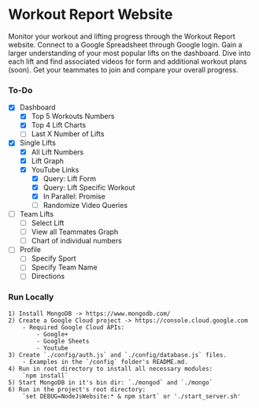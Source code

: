 # Workout Report Website

Monitor your workout and lifting progress through the Workout Report website. Connect to a Google Spreadsheet through Google login. Gain a larger understanding of your most popular lifts on the dashboard. Dive into each lift and find associated videos for form and additional workout plans (soon). Get your teammates to join and compare your overall progress.

### To-Do
- [x] Dashboard
    - [x] Top 5 Workouts Numbers
    - [x] Top 4 Lift Charts
    - [ ] Last X Number of Lifts
- [x] Single Lifts
    - [x] All Lift Numbers
    - [x] Lift Graph
    - [x] YouTube Links
        - [x] Query: Lift Form
        - [x] Query: Lift Specific Workout
        - [x] In Parallel: Promise
        - [ ] Randomize Video Queries
- [ ] Team Lifts
    - [ ] Select Lift
    - [ ] View all Teammates Graph
    - [ ] Chart of individual numbers
- [ ] Profile
    - [ ] Specify Sport
    - [ ] Specify Team Name
    - [ ] Directions

### Run Locally
	1) Install MongoDB -> https://www.mongodb.com/
	2) Create a Google Cloud project -> https://console.cloud.google.com
	    - Required Google Cloud APIs:
	        - Google+
	        - Google Sheets
	        - Youtube
	3) Create `./config/auth.js` and `./config/database.js` files.
	    - Examples in the `/config` folder's README.md.
	4) Run in root directory to install all necessary modules:
	    `npm install`
	5) Start MongoDB in it's bin dir: `./mongod` and `./mongo`
	6) Run in the project's root directory:
	    `set DEBUG=NodeJsWebsite:* & npm start` or './start_server.sh'
